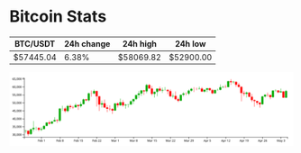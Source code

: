 # Bitcoin Stats

BTC/USDT|24h change|24h high|24h low|
|---|---|---|---|
|$57445.04|6.38%|$58069.82|$52900.00|

<img src="./chart.svg">
